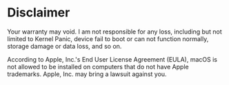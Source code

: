 # Disclaimer

Your warranty may void. I am not responsible for any loss, including but not limited to Kernel Panic, device fail to boot or can not function normally, storage damage or data loss, and so on.  
  
According to Apple, Inc.'s End User License Agreement (EULA), macOS is not allowed to be installed on computers that do not have Apple trademarks. Apple, Inc. may bring a lawsuit against you. 